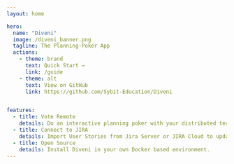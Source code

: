 ```yaml
---
layout: home

hero:
  name: "Diveni"
  image: /diveni_banner.png
  tagline: The Planning-Poker App
  actions:
    - theme: brand
      text: Quick Start →
      link: /guide
    - theme: alt
      text: View on GitHub
      link: https://github.com/Sybit-Education/Diveni


features:
  - title: Vote Remote
    details: Do an interactive planning poker with your distributed teams.
  - title: Connect to JIRA
    details: Import User Stories from Jira Server or JIRA Cloud to update their Story Points.
  - title: Open Source
    details: Install Diveni in your own Docker based environment.
---
```


